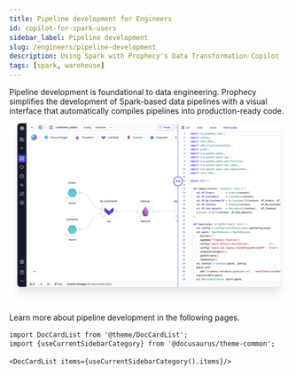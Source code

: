 ```yaml
---
title: Pipeline development for Engineers
id: copilot-for-spark-users
sidebar_label: Pipeline development
slug: /engineers/pipeline-development
description: Using Spark with Prophecy's Data Transformation Copilot
tags: [spark, warehouse]
---
```


Pipeline development is foundational to data engineering. Prophecy simplifies the development of Spark-based data pipelines with a visual interface that automatically compiles pipelines into production-ready code.

![Visual and code editor split screen](img/code-to-visual-spark.png)

Learn more about pipeline development in the following pages.

```mdx-code-block
import DocCardList from '@theme/DocCardList';
import {useCurrentSidebarCategory} from '@docusaurus/theme-common';

<DocCardList items={useCurrentSidebarCategory().items}/>
```
